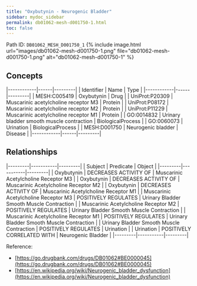 ```yaml
---
title: "Oxybutynin - Neurogenic Bladder"
sidebar: mydoc_sidebar
permalink: db01062-mesh-d001750-1.html
toc: false 
---
```



Path ID: `DB01062_MESH_D001750_1`
{% include image.html url="images/db01062-mesh-d001750-1.png" file="db01062-mesh-d001750-1.png" alt="db01062-mesh-d001750-1" %}

## Concepts

|------------|------|---------|
| Identifier | Name | Type    |
|------------|------|---------|
| MESH:C005419 | Oxybutynin | Drug |
| UniProt:P20309 | Muscarinic acetylcholine receptor M3 | Protein |
| UniProt:P08172 | Muscarinic acetylcholine receptor M2 | Protein |
| UniProt:P11229 | Muscarinic acetylcholine receptor M1 | Protein |
| GO:0014832 | Urinary bladder smooth muscle contraction | BiologicalProcess |
| GO:0060073 | Urination | BiologicalProcess |
| MESH:D001750 | Neurogenic bladder | Disease |
|------------|------|---------|

## Relationships

|---------|-----------|---------|
| Subject | Predicate | Object  |
|---------|-----------|---------|
| Oxybutynin | DECREASES ACTIVITY OF | Muscarinic Acetylcholine Receptor M3 |
| Oxybutynin | DECREASES ACTIVITY OF | Muscarinic Acetylcholine Receptor M2 |
| Oxybutynin | DECREASES ACTIVITY OF | Muscarinic Acetylcholine Receptor M1 |
| Muscarinic Acetylcholine Receptor M3 | POSITIVELY REGULATES | Urinary Bladder Smooth Muscle Contraction |
| Muscarinic Acetylcholine Receptor M2 | POSITIVELY REGULATES | Urinary Bladder Smooth Muscle Contraction |
| Muscarinic Acetylcholine Receptor M1 | POSITIVELY REGULATES | Urinary Bladder Smooth Muscle Contraction |
| Urinary Bladder Smooth Muscle Contraction | POSITIVELY REGULATES | Urination |
| Urination | POSITIVELY CORRELATED WITH | Neurogenic Bladder |
|---------|-----------|---------|

Reference: 
  - [https://go.drugbank.com/drugs/DB01062#BE0000045](https://go.drugbank.com/drugs/DB01062#BE0000045)
  - [https://en.wikipedia.org/wiki/Neurogenic_bladder_dysfunction](https://en.wikipedia.org/wiki/Neurogenic_bladder_dysfunction)
